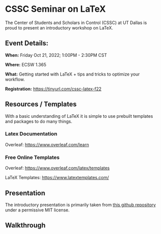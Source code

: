 # CSSC Seminar on LaTeX

The Center of Students and Scholars in Control (CSSC) at UT Dallas is proud to present an introductory workshop on LaTeX.

## Event Details:
**When:** 
Friday Oct 21, 2022; 1:00PM - 2:30PM CST

**Where:** 
ECSW 1.365

**What:** 
Getting started with LaTeX + tips and tricks to optimize your workflow.

**Registration:** 
https://tinyurl.com/cssc-latex-f22

## Resources / Templates
With a basic understanding of LaTeX it is simple to use prebuilt templates and packages to do many things.

### Latex Documentation
Overleaf: 
https://www.overleaf.com/learn


### Free Online Templates
Overleaf:
https://www.overleaf.com/latex/templates

LaTeX Templates:
https://www.latextemplates.com/


## Presentation
The introductory presentation is primarily taken from [this github repository](https://github.com/jdleesmiller/latex-course) under a permissive MIT license.






## Walkthrough

